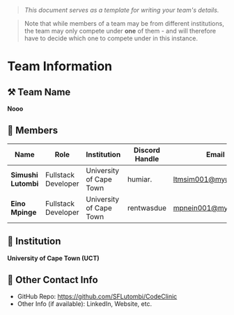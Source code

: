 > *This document serves as a template for writing your team's details.*

> Note that while members of a team may be from different institutions, the team may only compete under **one** of them - and will therefore have to decide which one to compete under in this instance.

# Team Information

## ⚒️ Team Name
**Nooo**

## 👥 Members
| Name     | Role                | Institution           | Discord Handle | Email |
|----------|---------------------|-----------------------| -------------------|-------------|
| **Simushi Lutombi**   | Fullstack Developer   | University of Cape Town | humiar. | ltmsim001@myuct.ac.za |
| **Eino Mpinge**   | Fullstack Developer  | University of Cape Town | rentwasdue | mpnein001@myuct.ac.za |

## 🏫 Institution
**University of Cape Town (UCT)**

## 📧 Other Contact Info
- GitHub Repo: https://github.com/SFLutombi/CodeClinic
- Other Info (if available): LinkedIn, Website, etc.
